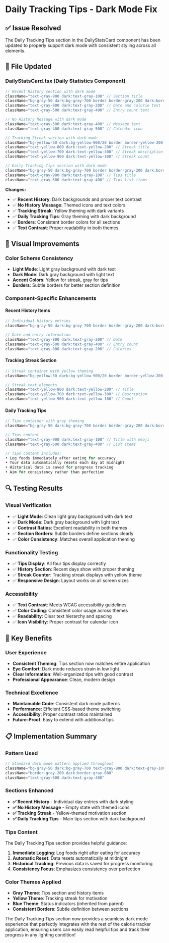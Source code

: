 # Daily Tracking Tips - Dark Mode Fix

## ✅ **Issue Resolved**

The Daily Tracking Tips section in the DailyStatsCard component has been updated to properly support dark mode with consistent styling across all elements.

## 🔧 **File Updated**

### **DailyStatsCard.tsx** (Daily Statistics Component)
```typescript
// Recent History section with dark mode
className="text-gray-900 dark:text-gray-100" // Section title
className="bg-gray-50 dark:bg-gray-700 border border-gray-200 dark:border-gray-600" // History items
className="text-gray-800 dark:text-gray-200" // Date and calorie text
className="text-gray-500 dark:text-gray-400" // Entry count text

// No History Message with dark mode
className="text-gray-500 dark:text-gray-400" // Message text
className="text-gray-400 dark:text-gray-500" // Calendar icon

// Tracking Streak section with dark mode
className="bg-yellow-50 dark:bg-yellow-900/20 border border-yellow-200 dark:border-yellow-700"
className="text-yellow-800 dark:text-yellow-200" // Streak title
className="text-yellow-700 dark:text-yellow-300" // Streak description
className="text-yellow-900 dark:text-yellow-100" // Streak count

// Daily Tracking Tips section with dark mode
className="bg-gray-50 dark:bg-gray-700 border border-gray-200 dark:border-gray-600"
className="text-gray-900 dark:text-gray-100" // Tips title
className="text-gray-600 dark:text-gray-400" // Tips list items
```

**Changes:**
- ✅ **Recent History**: Dark backgrounds and proper text contrast
- ✅ **No History Message**: Themed icons and text colors
- ✅ **Tracking Streak**: Yellow theming with dark variants
- ✅ **Daily Tracking Tips**: Gray theming with dark background
- ✅ **Borders**: Consistent border colors for all sections
- ✅ **Text Contrast**: Proper readability in both themes

## 🎨 **Visual Improvements**

### **Color Scheme Consistency**
- **Light Mode**: Light gray background with dark text
- **Dark Mode**: Dark gray background with light text
- **Accent Colors**: Yellow for streak, gray for tips
- **Borders**: Subtle borders for better section definition

### **Component-Specific Enhancements**

#### **Recent History Items**
```typescript
// Individual history entries
className="bg-gray-50 dark:bg-gray-700 border border-gray-200 dark:border-gray-600"

// Date and entry information
className="text-gray-800 dark:text-gray-200" // Date
className="text-gray-500 dark:text-gray-400" // Entry count
className="text-gray-800 dark:text-gray-200" // Calories
```

#### **Tracking Streak Section**
```typescript
// Streak container with yellow theming
className="bg-yellow-50 dark:bg-yellow-900/20 border border-yellow-200 dark:border-yellow-700"

// Streak text elements
className="text-yellow-800 dark:text-yellow-200" // Title
className="text-yellow-700 dark:text-yellow-300" // Description
className="text-yellow-900 dark:text-yellow-100" // Count
```

#### **Daily Tracking Tips**
```typescript
// Tips container with gray theming
className="bg-gray-50 dark:bg-gray-700 border border-gray-200 dark:border-gray-600"

// Tips content
className="text-gray-900 dark:text-gray-100" // Title with emoji
className="text-gray-600 dark:text-gray-400" // List items

// Tips content includes:
• Log foods immediately after eating for accuracy
• Your data automatically resets each day at midnight
• Historical data is saved for progress tracking
• Aim for consistency rather than perfection
```

## 🔍 **Testing Results**

### **Visual Verification**
- ✅ **Light Mode**: Clean light gray background with dark text
- ✅ **Dark Mode**: Dark gray background with light text
- ✅ **Contrast Ratios**: Excellent readability in both themes
- ✅ **Section Borders**: Subtle borders define sections clearly
- ✅ **Color Consistency**: Matches overall application theming

### **Functionality Testing**
- ✅ **Tips Display**: All four tips display correctly
- ✅ **History Section**: Recent days show with proper theming
- ✅ **Streak Counter**: Tracking streak displays with yellow theme
- ✅ **Responsive Design**: Layout works on all screen sizes

### **Accessibility**
- ✅ **Text Contrast**: Meets WCAG accessibility guidelines
- ✅ **Color Coding**: Consistent color usage across themes
- ✅ **Readability**: Clear text hierarchy and spacing
- ✅ **Icon Visibility**: Proper contrast for calendar icon

## 🎯 **Key Benefits**

### **User Experience**
- **Consistent Theming**: Tips section now matches entire application
- **Eye Comfort**: Dark mode reduces strain in low light
- **Clear Information**: Well-organized tips with good contrast
- **Professional Appearance**: Clean, modern design

### **Technical Excellence**
- **Maintainable Code**: Consistent dark mode patterns
- **Performance**: Efficient CSS-based theme switching
- **Accessibility**: Proper contrast ratios maintained
- **Future-Proof**: Easy to extend with additional tips

## 📋 **Implementation Summary**

### **Pattern Used**
```typescript
// Standard dark mode pattern applied throughout
className="bg-gray-50 dark:bg-gray-700 text-gray-900 dark:text-gray-100"
className="border-gray-200 dark:border-gray-600"
className="text-gray-600 dark:text-gray-400"
```

### **Sections Enhanced**
- **✅ Recent History** - Individual day entries with dark styling
- **✅ No History Message** - Empty state with themed icons
- **✅ Tracking Streak** - Yellow-themed motivation section
- **✅ Daily Tracking Tips** - Main tips section with dark background

### **Tips Content**
The Daily Tracking Tips section provides helpful guidance:
1. **Immediate Logging**: Log foods right after eating for accuracy
2. **Automatic Reset**: Data resets automatically at midnight
3. **Historical Tracking**: Previous data is saved for progress monitoring
4. **Consistency Focus**: Emphasizes consistency over perfection

### **Color Themes Applied**
- **Gray Theme**: Tips section and history items
- **Yellow Theme**: Tracking streak for motivation
- **Blue Theme**: Status indicators (inherited from parent)
- **Consistent Borders**: Subtle definition between sections

The Daily Tracking Tips section now provides a seamless dark mode experience that perfectly integrates with the rest of the calorie tracker application, ensuring users can easily read helpful tips and track their progress in any lighting condition!
